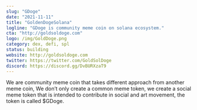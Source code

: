 ```yaml
---
slug: "GDoge"
date: "2021-11-11"
title: "GoldenDogeSolana"
logline: "GDoge is community meme coin on solana ecosystem."
cta: "http://goldsoldoge.com"
logo: /img/GoldDoge.png
category: dex, defi, spl
status: building
website: http://goldsoldoge.com
twitter: https://twitter.com/GoldSolDoge
discord: https://discord.gg/DvBURXzaT9
---
```


We are community meme coin that takes different approach from another meme coin, We don’t only create a common meme token, we create a social meme token that is intended to contribute in social and art movement, the token is called $GDoge.
